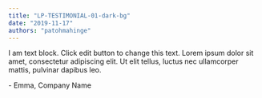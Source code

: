 ```yaml
---
title: "LP-TESTIMONIAL-01-dark-bg"
date: "2019-11-17"
authors: "patohmahinge"
---
```


I am text block. Click edit button to change this text. Lorem ipsum dolor sit amet, consectetur adipiscing elit. Ut elit tellus, luctus nec ullamcorper mattis, pulvinar dapibus leo.

\- Emma, Company Name

